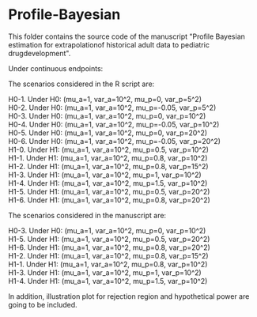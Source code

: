 # Profile-Bayesian

This folder contains the source code of the manuscript "Profile Bayesian estimation for extrapolationof historical adult data to pediatric drugdevelopment".

Under continuous endpoints:

The scenarios considered in the R script are:

H0-1.       Under H0: (mu_a=1, var_a=10^2, mu_p=0, var_p=5^2)<br/>
H0-2.       Under H0: (mu_a=1, var_a=10^2, mu_p=-0.05, var_p=5^2)<br/>
H0-3.       Under H0: (mu_a=1, var_a=10^2, mu_p=0, var_p=10^2)<br/>
H0-4.       Under H0: (mu_a=1, var_a=10^2, mu_p=-0.05, var_p=10^2)<br/>
H0-5.       Under H0: (mu_a=1, var_a=10^2, mu_p=0, var_p=20^2)<br/>
H0-6.       Under H0: (mu_a=1, var_a=10^2, mu_p=-0.05, var_p=20^2)<br/>
H1-0.       Under H1: (mu_a=1, var_a=10^2, mu_p=0.5, var_p=10^2)<br/>
H1-1.       Under H1: (mu_a=1, var_a=10^2, mu_p=0.8, var_p=10^2)<br/>
H1-2.       Under H1: (mu_a=1, var_a=10^2, mu_p=0.8, var_p=15^2)<br/>
H1-3.       Under H1: (mu_a=1, var_a=10^2, mu_p=1, var_p=10^2)<br/>
H1-4.       Under H1: (mu_a=1, var_a=10^2, mu_p=1.5, var_p=10^2)<br/>
H1-5.       Under H1: (mu_a=1, var_a=10^2, mu_p=0.5, var_p=20^2)<br/>
H1-6.       Under H1: (mu_a=1, var_a=10^2, mu_p=0.8, var_p=20^2)<br/>

The scenarios considered in the manuscript are:

H0-3.       Under H0: (mu_a=1, var_a=10^2, mu_p=0, var_p=10^2)<br/>
H1-5.       Under H1: (mu_a=1, var_a=10^2, mu_p=0.5, var_p=20^2)<br/>
H1-6.       Under H1: (mu_a=1, var_a=10^2, mu_p=0.8, var_p=20^2)<br/>
H1-2.       Under H1: (mu_a=1, var_a=10^2, mu_p=0.8, var_p=15^2)<br/>
H1-1.       Under H1: (mu_a=1, var_a=10^2, mu_p=0.8, var_p=10^2)<br/>
H1-3.       Under H1: (mu_a=1, var_a=10^2, mu_p=1, var_p=10^2)<br/>
H1-4.       Under H1: (mu_a=1, var_a=10^2, mu_p=1.5, var_p=10^2)<br/>

In addition, illustration plot for rejection region and hypothetical power are going to be included.
